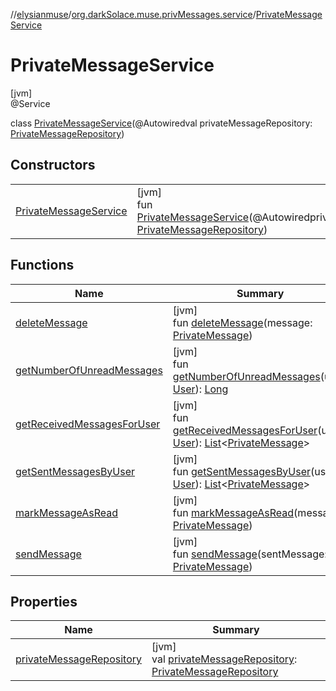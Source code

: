 //[elysianmuse](../../../index.md)/[org.darkSolace.muse.privMessages.service](../index.md)/[PrivateMessageService](index.md)

# PrivateMessageService

[jvm]\
@Service

class [PrivateMessageService](index.md)(@Autowiredval privateMessageRepository: [PrivateMessageRepository](../../org.darkSolace.muse.privMessages.repository/-private-message-repository/index.md))

## Constructors

| | |
|---|---|
| [PrivateMessageService](-private-message-service.md) | [jvm]<br>fun [PrivateMessageService](-private-message-service.md)(@AutowiredprivateMessageRepository: [PrivateMessageRepository](../../org.darkSolace.muse.privMessages.repository/-private-message-repository/index.md)) |

## Functions

| Name | Summary |
|---|---|
| [deleteMessage](delete-message.md) | [jvm]<br>fun [deleteMessage](delete-message.md)(message: [PrivateMessage](../../org.darkSolace.muse.privMessages.model/-private-message/index.md)) |
| [getNumberOfUnreadMessages](get-number-of-unread-messages.md) | [jvm]<br>fun [getNumberOfUnreadMessages](get-number-of-unread-messages.md)(user: [User](../../org.darkSolace.muse.user.model/-user/index.md)): [Long](https://kotlinlang.org/api/latest/jvm/stdlib/kotlin/-long/index.html) |
| [getReceivedMessagesForUser](get-received-messages-for-user.md) | [jvm]<br>fun [getReceivedMessagesForUser](get-received-messages-for-user.md)(user: [User](../../org.darkSolace.muse.user.model/-user/index.md)): [List](https://kotlinlang.org/api/latest/jvm/stdlib/kotlin.collections/-list/index.html)&lt;[PrivateMessage](../../org.darkSolace.muse.privMessages.model/-private-message/index.md)&gt; |
| [getSentMessagesByUser](get-sent-messages-by-user.md) | [jvm]<br>fun [getSentMessagesByUser](get-sent-messages-by-user.md)(user: [User](../../org.darkSolace.muse.user.model/-user/index.md)): [List](https://kotlinlang.org/api/latest/jvm/stdlib/kotlin.collections/-list/index.html)&lt;[PrivateMessage](../../org.darkSolace.muse.privMessages.model/-private-message/index.md)&gt; |
| [markMessageAsRead](mark-message-as-read.md) | [jvm]<br>fun [markMessageAsRead](mark-message-as-read.md)(message: [PrivateMessage](../../org.darkSolace.muse.privMessages.model/-private-message/index.md)) |
| [sendMessage](send-message.md) | [jvm]<br>fun [sendMessage](send-message.md)(sentMessage: [PrivateMessage](../../org.darkSolace.muse.privMessages.model/-private-message/index.md)) |

## Properties

| Name | Summary |
|---|---|
| [privateMessageRepository](private-message-repository.md) | [jvm]<br>val [privateMessageRepository](private-message-repository.md): [PrivateMessageRepository](../../org.darkSolace.muse.privMessages.repository/-private-message-repository/index.md) |
